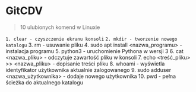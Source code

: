 # GitCDV


> 10 ulubionych komend w Linuxie

``1. clear - czyszczenie ekranu konsoli``
``2. mkdir - tworzenie nowego katalogu``
3. rm - usuwanie pliku
4. sudo apt install <nazwa_programu> - instalacja programu
5. python3 - uruchomienie Pythona w wersji 3
6. cat <nazwa_pliku> - odczytuje zawartość pliku w konsoli
7. echo <treść_pliku> >> <nazwa_pliku>  - dopisanie treści pliku
8. whoami - wyświetla identyfikator użytkownika aktualnie zalogowanego
9. sudo adduser <nazwa_użytkownika> - dodaje nowego użytkownika
10. pwd - pełna ścieżka do aktualnego katalogu

